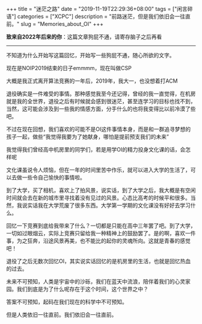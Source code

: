 +++
title = "迷茫之路"
date = "2019-11-19T22:29:36+08:00"
tags = ["闲言碎语"]
categories = ["XCPC"]
description = "前路迷茫，但是我们依旧会一往直前。"
slug = "Memories_about_OI"
+++

**致来自2022年后来的你**：这篇文章狗屁不通，请寄存脑子之后再看

------

不知道为什么开始写这篇回忆，开始写一些狗屁不通，随心所欲的文字。

现在是NOIP2019结束的日子emmmm，现在叫做CSP

大概是我正式离开算法竞赛的一年后，2019年，我大一，也没想着打ACM

退役确实是一件难受的事情。那种感觉我至今还记得，曾经的我一直觉得，在机房就是我的全世界，退役之后有时候就会感到很迷茫，甚至连学习的目标也找不到，当然，这可能会涉及到一些我的情感方面，分手什么的也将我变得比以前冷漠了些吧。

不过在现在回想，我们喜欢的可能不是OI这件事情本身，而是和一群追寻梦想的孩子一起，做些“我觉得我要为了她献身，哪怕是提前预支我们的未来”

我觉得我们曾经高中机房里的同学们，若是用学OI的精力投身文化课的话，会怎样呢

文化课虽说令人烦恼，但在一年的时间里苦中作乐，就可以进入大学的生活了，可以去做一些令自己愉快的事情啦。

到了大学，买了相机，喜欢上了拍风景，说实话，到了大学之后，我大概是有空闲时间就会去在新的城市里寻找着没有见过的风景。心态比高考的时候平和很多。当然，我说实话我在大学荒废了很多东西。大学第一学期的文化课没有好好去学习什么。

回忆一下竞赛到底给我带来了什么？一切都是只能在高中三年罢了吧。到了大学，一切如过眼烟云，实际上竞赛只留给我一种精神上的鼓励罢了。是的啊，喜欢一件事，为之狂奔，沿途风景再美，也不能比的起你的灵魂所向。这就是青春的感觉吧！

退役了之后无数次回忆OI，其实说实话回忆的是机房里的生活，也就是回忆热血的过去。

未来不可预知，人类是宇宙中的沙砾，我们在蓝天中流浪，陪伴着我们的心灵家园。我们到底是为了什么呢存在于这个时间，这个世界之中？

答案不可预知，起码在我们现在的科学中不可预知。

但是人类依旧一往直前。我们依旧会一往直前。
